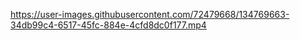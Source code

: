 

https://user-images.githubusercontent.com/72479668/134769663-34db99c4-6517-45fc-884e-4cfd8dc0f177.mp4

